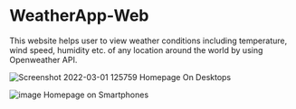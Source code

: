 # WeatherApp-Web

This website helps user to view weather conditions including temperature, wind speed, humidity etc. of any location around the world by using Openweather API.

![Screenshot 2022-03-01 125759](https://user-images.githubusercontent.com/70444793/156124772-b7da9105-f37d-43ce-80db-8aff19ab391f.png)
Homepage On Desktops


![image](https://user-images.githubusercontent.com/70444793/156125113-9c8b5c8c-3137-4b5a-89b5-d554c15dd704.png)
Homepage on Smartphones
